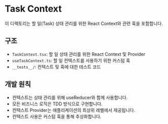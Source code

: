 # Task Context

이 디렉토리는 할 일(Task) 상태 관리를 위한 React Context와 관련 훅을 포함합니다.

## 구조

- `TaskContext.tsx`: 할 일 상태 관리를 위한 React Context 및 Provider
- `useTaskContext.ts`: 할 일 컨텍스트를 사용하기 위한 커스텀 훅
- `__tests__/`: 컨텍스트 및 훅에 대한 테스트 코드

## 개발 원칙

- 컨텍스트는 상태 관리를 위해 useReducer와 함께 사용합니다.
- 모든 비즈니스 로직은 TDD 방식으로 구현합니다.
- 컨텍스트 Provider는 애플리케이션의 최상위 레벨에서 제공됩니다.
- 컨텍스트 사용은 커스텀 훅을 통해 추상화합니다.

